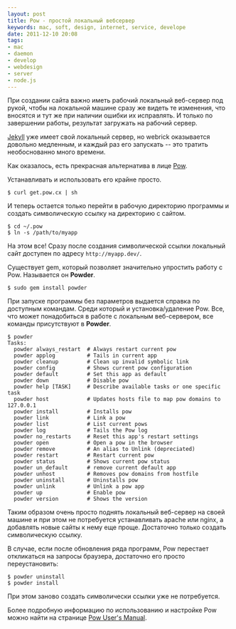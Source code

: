 ```yaml
---
layout: post
title: Pow - простой локальный вебсервер
keywords: mac, soft, design, internet, service, develope
date: 2011-12-10 20:08
tags:
- mac
- daemon
- develop
- webdesign
- server
- node.js
---
```


При создании сайта важно иметь рабочий локальный веб-сервер под рукой, чтобы на локальной машине сразу же видеть те изменения, что вносятся и тут же при наличии ошибки их исправлять. И только по завершении работы, результат загружать на рабочий сервер.

[Jekyll][] уже имеет свой локальный сервер, но webrick оказывается довольно медленным, и каждый раз его запускать -- это тратить необоснованно много времени.

[Jekyll]: http://jekyllrb.com/
	"Jekyll"

Как оказалось, есть прекрасная альтернатива в лице [Pow][].

[Pow]:http://pow.cx/
	"Pow: Zero-configuration Rack server for Mac OS X"

Устанавливать и использовать его крайне просто. 

	$ curl get.pow.cx | sh
	
И теперь остается только перейти в рабочую директорию программы и создать символическую ссылку на директорию с сайтом.

	$ cd ~/.pow
	$ ln -s /path/to/myapp

На этом все! Сразу после создания символической ссылки локальный сайт доступен по адресу `http://myapp.dev/`.

Существует gem, который позволяет значительно упростить работу с Pow. Называется он **Powder**.

	$ sudo gem install powder

При запуске программы без параметров выдается справка по доступным командам. Среди который и установка/удаление Pow. Все, что может понадобиться в работе с локальным веб-сервером, все команды присутствуют в **Powder**.

	$ powder
	Tasks:
	  powder always_restart  # Always restart current pow
	  powder applog          # Tails in current app
	  powder cleanup         # Clean up invalid symbolic link
	  powder config          # Shows current pow configuration
	  powder default         # Set this app as default
	  powder down            # Disable pow
	  powder help [TASK]     # Describe available tasks or one specific task
	  powder host            # Updates hosts file to map pow domains to 127.0.0.1
	  powder install         # Installs pow
	  powder link            # Link a pow
	  powder list            # List current pows
	  powder log             # Tails the Pow log
	  powder no_restarts     # Reset this app's restart settings
	  powder open            # Open a pow in the browser
	  powder remove          # An alias to Unlink (depreciated)
	  powder restart         # Restart current pow
	  powder status          # Shows current pow status
	  powder un_default      # remove current default app
	  powder unhost          # Removes pow domains from hostfile
	  powder uninstall       # Uninstalls pow
	  powder unlink          # Unlink a pow app
	  powder up              # Enable pow
	  powder version         # Shows the version

Таким образом очень просто поднять локальный веб-сервер на своей машине и при этом не потребуется устанавливать apache или nginx, а добавлять новые сайты к нему еще проще. Достаточно только создать символическую ссылку.

В случае, если после обновления ряда программ, Pow перестает откликаться на запросы браузера, достаточно его просто переустановить:

	$ powder uninstall 
	$ powder install

При этом заново создать символически ссылки уже не потребуется.

Более подробную информацию по использованию и настройке Pow можно найти на странице [Pow User's Manual][1].

[1]: http://pow.cx/manual.html
	"Pow User's Manual"
